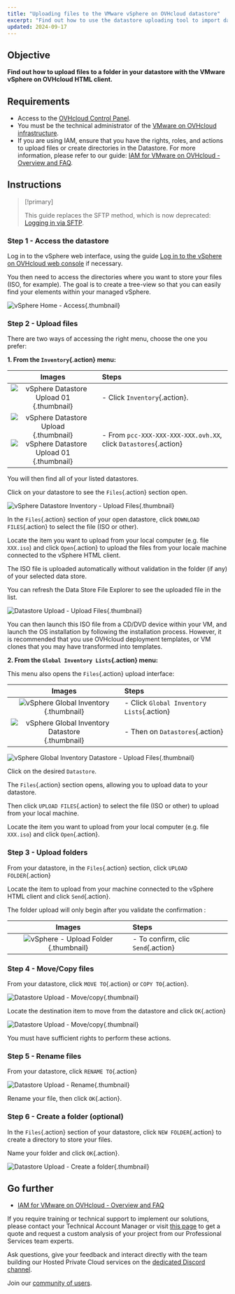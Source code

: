 ```yaml
---
title: "Uploading files to the VMware vSphere on OVHcloud datastore"
excerpt: "Find out how to use the datastore uploading tool to import data into your managed VMware vSphere on OVHcloud environnement"
updated: 2024-09-17
---
```


## Objective

**Find out how to upload files to a folder in your datastore with the VMware vSphere on OVHcloud HTML client.**

## Requirements

- Access to the [OVHcloud Control Panel](/links/manager).
- You must be the technical administrator of the [VMware on OVHcloud infrastructure](/links/hosted-private-cloud/vmware).
- If you are using IAM, ensure that you have the rights, roles, and actions to upload files or create directories in the Datastore. For more information, please refer to our guide: [IAM for VMware on OVHcloud - Overview and FAQ](/pages/hosted_private_cloud/hosted_private_cloud_powered_by_vmware/vmware_iam_getting_started).

## Instructions

> [!primary]
>
> This guide replaces the SFTP method, which is now deprecated: [Logging in via SFTP](/pages/hosted_private_cloud/hosted_private_cloud_powered_by_vmware/sftp_connection).
>

### Step 1 - Access the datastore

Log in to the vSphere web interface, using the guide [Log in to the vSphere on OVHcloud web console](/pages/hosted_private_cloud/hosted_private_cloud_powered_by_vmware/vsphere_interface_connection) if necessary.

You then need to access the directories where you want to store your files (ISO, for example). The goal is to create a tree-view so that you can easily find your elements within your managed vSphere.

![vSphere Home - Access](images/vsphere_home.png){.thumbnail}

### Step 2 - Upload files

There are two ways of accessing the right menu, choose the one you prefer:

**1\. From the `Inventory`{.action} menu:**

|                                        **Images**                                         | **Steps**                                                            |
|:-----------------------------------------------------------------------------------------:|:---------------------------------------------------------------------------------|
| ![vSphere Datastore Upload 01](images/datastore_inventory_2.png){.thumbnail}  | - Click `Inventory`{.action}.                                   |
| ![vSphere Datastore Upload](images/datastore.png){.thumbnail} <br/> ![vSphere Datastore Upload 01](images/datastore_1.png){.thumbnail} | - From `pcc-XXX-XXX-XXX-XXX.ovh.XX`, click `Datastores`{.action}     |

You will then find all of your listed datastores.

Click on your datastore to see the `Files`{.action} section open.

![vSphere Datastore Inventory - Upload Files](images/inventory_datastore.png){.thumbnail}

In the `Files`{.action} section of your open datastore, click `DOWNLOAD FILES`{.action} to select the file (ISO or other).

Locate the item you want to upload from your local computer (e.g. file `XXX.iso`) and click `Open`{.action} to upload the files from your locale machine connected to the vSphere HTML client.

The ISO file is uploaded automatically without validation in the folder (if any) of your selected data store.

You can refresh the Data Store File Explorer to see the uploaded file in the list.

![Datastore Upload - Upload Files](images/datastore_4.png){.thumbnail}

You can then launch this ISO file from a CD/DVD device within your VM, and launch the OS installation by following the installation process. However, it is recommended that you use OVHcloud deployment templates, or VM clones that you may have transformed into templates.

**2\. From the `Global Inventory Lists`{.action} menu:**

This menu also opens the `Files`{.action} upload interface:

|                                        **Images**                                         | **Steps**                                     |
|:-------------------------------------------------------------------------------------------:|:----------------------------------------------|
|         ![vSphere Global Inventory](images/global_inventory.png){.thumbnail}      | - Click `Global Inventory Lists`{.action}<br> |
| ![vSphere Global Inventory Datastore](images/global_inventory_datastores.png){.thumbnail} | - Then on `Datastores`{.action}               |

![vSphere Global Inventory Datastore - Upload Files](images/global_inventory_datastores_2.png){.thumbnail}

Click on the desired `Datastore`.

The `Files`{.action} section opens, allowing you to upload data to your datastore.

Then click `UPLOAD FILES`{.action} to select the file (ISO or other) to upload from your local machine.

Locate the item you want to upload from your local computer (e.g. file `XXX.iso`) and click `Open`{.action}.

### Step 3 - Upload folders

From your datastore, in the `Files`{.action} section, click `UPLOAD FOLDER`{.action}

Locate the item to upload from your machine connected to the vSphere HTML client and click `Send`{.action}.

The folder upload will only begin after you validate the confirmation :

|                                 **Images**                                 | **Steps**                          |
|:--------------------------------------------------------------------------:|:-----------------------------------|
| ![vSphere - Upload Folder](images/datastore_folder_upload.png){.thumbnail} | - To confirm, clic `Send`{.action} |

### Step 4 - Move/Copy files

From your datastore, click `MOVE TO`{.action} or `COPY TO`{.action}.

![Datastore Upload - Move/copy](images/datastore_4.png){.thumbnail}

Locate the destination item to move from the datastore and click `OK`{.action}

![Datastore Upload - Move/copy](images/datastore_move.png){.thumbnail}

You must have sufficient rights to perform these actions.

### Step 5 - Rename files

From your datastore, click `RENAME TO`{.action}

![Datastore Upload - Rename](images/datastore_upload_rename.png){.thumbnail}

Rename your file, then click `OK`{.action}.

### Step 6 - Create a folder (optional)

In the `Files`{.action} section of your datastore, click `NEW FOLDER`{.action} to create a directory to store your files.

Name your folder and click `OK`{.action}.

![Datastore Upload - Create a folder](images/datastore_4.png){.thumbnail}

## Go further

- [IAM for VMware on OVHcloud - Overview and FAQ](/pages/hosted_private_cloud/hosted_private_cloud_powered_by_vmware/vmware_iam_getting_started)

If you require training or technical support to implement our solutions, please contact your Technical Account Manager or visit [this page](/links/professional-services) to get a quote and request a custom analysis of your project from our Professional Services team experts.

Ask questions, give your feedback and interact directly with the team building our Hosted Private Cloud services on the [dedicated Discord channel](https://discord.gg/ovhcloud).

Join our [community of users](/links/community).

